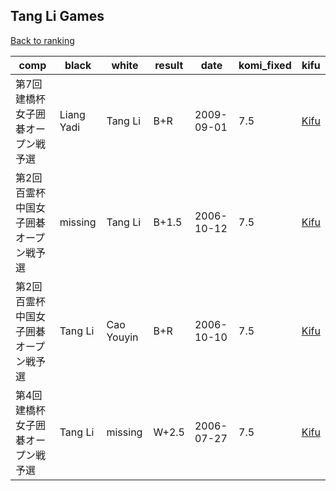 ## Tang Li Games

[Back to ranking](index.md)




| **comp** | **black** | **white** | **result** | **date** | **komi_fixed** | **kifu** | 
| --- | --- | --- | --- | --- | --- | --- |
| 第7回建橋杯女子囲碁オープン戦予選 | Liang Yadi | Tang Li | B+R | 2009-09-01 | 7.5 | [Kifu](https://kifudepot.net/kifucontents.php?id=zzWXuFcOY678KITVwieOrw%3D%3D) | 
| 第2回百霊杯中国女子囲碁オープン戦予選 | missing | Tang Li | B+1.5 | 2006-10-12 | 7.5 | [Kifu](https://kifudepot.net/kifucontents.php?id=T2TUqdZu%2F6876vhbx6d3Ug%3D%3D) | 
| 第2回百霊杯中国女子囲碁オープン戦予選 | Tang Li | Cao Youyin | B+R | 2006-10-10 | 7.5 | [Kifu](https://kifudepot.net/kifucontents.php?id=cMnGpXDoTc60oEgB8YWVaw%3D%3D) | 
| 第4回建橋杯女子囲碁オープン戦予選 | Tang Li | missing | W+2.5 | 2006-07-27 | 7.5 | [Kifu](https://kifudepot.net/kifucontents.php?id=Ax%2B5r65SHkbjTFZl7rjRCQ%3D%3D) |




